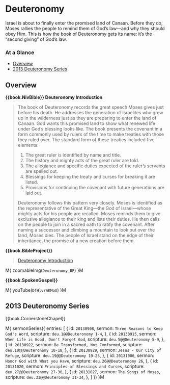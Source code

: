 # Deuteronomy

Israel is about to finally enter the promised land of Canaan. Before
they do, Moses rallies the people to remind them of God’s law—and why
they should obey Him. This is how the book of Deuteronomy gets its
name: it’s the “second giving” of God’s law.


### At a Glance

- [Overview](#overview)
- [2013 Deuteronomy Series](#2013-deuteronomy-series)


## Overview

**{{book.NivBible}} Deuteronomy Introduction**

> The book of Deuteronomy records the great speech Moses gives just
> before his death. He addresses the generation of Israelites who grew
> up in the wilderness just as they are preparing to enter the land of
> Canaan. God wants this promised land to show what renewed life under
> God’s blessing looks like. The book presents the covenant in a form
> commonly used by rulers of the time to make treaties with those they
> ruled over. The standard form of these treaties included five
> elements:
> 
> 1. The great ruler is identified by name and title.
> 1. The history and mighty acts of the great ruler are told.
> 1. The allegiance and specific duties expected of the ruler’s servants are spelled out.
> 1. Blessings for keeping the treaty and curses for breaking it are listed.
> 1. Provisions for continuing the covenant with future generations are laid out.
> 
> Deuteronomy follows this pattern very closely. Moses is identified as
> the representative of the Great King—the God of Israel—whose mighty
> acts for his people are recalled. Moses reminds them to give exclusive
> allegiance to their king and lists their duties. He then calls on the
> people to join in a sacred oath to ratify the covenant. After naming a
> successor and climbing a mountain to look out over the land, Moses
> dies. The people of Israel stand on the edge of their inheritance, the
> promise of a new creation before them.


**{{book.BibleProject}}**

> [Deuteronomy Introduction](https://bibleproject.com/explore/video/deuteronomy/)

M{ zoomableImg(`Deuteronomy_BP`) }M


**{{book.SpokenGospel}}**

M{ youTube(`DfHlvrAKMoU`) }M



## 2013 Deuteronomy Series

{{book.CornerstoneChapel}}

M{ sermonSeries({
  entries: [
    { id: `20130908`, sermon: `Three Reasons to Keep God's Word`,    scripture: `deu.1@@Deuteronomy 1-4`,    },
    { id: `20130915`, sermon: `When Life is Good, Don't Forget God`, scripture: `deu.5@@Deuteronomy 5-9`,    },
    { id: `20130922`, sermon: `Be Transformed, Not Conformed`,       scripture: `deu.10@@Deuteronomy 10-18`, },
    { id: `20130929`, sermon: `Jesus - Our City of Refuge`,          scripture: `deu.19@@Deuteronomy 19-25`, },
    { id: `20131006`, sermon: `Honor God with What you Have`,        scripture: `deu.26@@Deuteronomy 26`,    },
    { id: `20131020`, sermon: `Principles of Blessings and Curses`,  scripture: `deu.27@@Deuteronomy 27-30`, },
    { id: `20131027`, sermon: `The Songs of Moses`,                  scripture: `deu.31@@Deuteronomy 31-34`, },
  ]
}) }M
